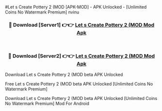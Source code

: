 #Let s Create Pottery 2 (MOD [APK-MOD] - APK Unlocked - [Unlimited Coins No Watermark Premium] nvinu



<div align="center">

<h3>🔴 Download [Server1] 👉👉 <a href="https://momento.my/?title=Let_s_Create_Pottery_2_(MOD">Let s Create Pottery 2 (MOD Mod Apk</a></h3><br>

<h3>🔴 Download [Server2] 👉👉 <a href="https://momento.my/?title=Let_s_Create_Pottery_2_(MOD">Let s Create Pottery 2 (MOD Mod Apk</a></h3>
</div>



Download Let s Create Pottery 2 (MOD beta APK Unlocked

Free Let s Create Pottery 2 (MOD beta APK Unlocked [Unlimited Coins No Watermark Premium]

Download Let s Create Pottery 2 (MOD beta APK Unlocked [Unlimited Coins No Watermark Premium] Mod For Android
